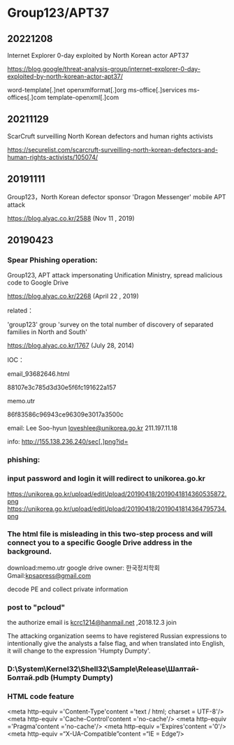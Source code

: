 # Group123/APT37

## 20221208

Internet Explorer 0-day exploited by North Korean actor APT37

https://blog.google/threat-analysis-group/internet-explorer-0-day-exploited-by-north-korean-actor-apt37/

word-template[.]net 
openxmlformat[.]org 
ms-office[.]services 
ms-offices[.]com 
template-openxml[.]com 

## 20211129

ScarCruft surveilling North Korean defectors and human rights activists

https://securelist.com/scarcruft-surveilling-north-korean-defectors-and-human-rights-activists/105074/

## 20191111

Group123，North Korean defector sponsor 'Dragon Messenger' mobile APT attack

https://blog.alyac.co.kr/2588 (Nov 11 , 2019)

## 20190423

### Spear Phishing operation:

Group123, APT attack impersonating Unification Ministry, spread malicious code to Google Drive

https://blog.alyac.co.kr/2268 (April 22 , 2019)


related：

'group123' group 'survey on the total number of discovery of separated families in North and South'

https://blog.alyac.co.kr/1767 (July 28, 2014)

IOC：

email_93682646.html

88107e3c785d3d30e5f6fc191622a157

memo.utr

86f83586c96943ce96309e3017a3500c

email:
Lee Soo-hyun <loveshlee@unikorea.go.kr>
211.197.11.18

info:
http://155.138.236.240/sec[.]png?id=

### phishing:

### input password and login it will redirect to unikorea.go.kr
https://unikorea.go.kr/upload/editUpload/20190418/2019041814360535872.png
https://unikorea.go.kr/upload/editUpload/20190418/2019041814364795734.png

### The html file is misleading in this two-step process and will connect you to a specific Google Drive address in the background.

download:memo.utr
google drive owner: 한국정치학회
Gmail:kpsapress@gmail.com

decode PE and collect private information 
### post to "pcloud"
the authorize email is kcrc1214@hanmail.net ,2018.12.3 join


The attacking organization seems to have registered Russian expressions to intentionally give the analysts a false flag, and when translated into English, it will change to the expression 'Humpty Dumpty'.

### D:\System\Kernel32\Shell32\Sample\Release\Шалтай-Болтай.pdb (Humpty Dumpty)

### HTML code feature

<meta http-equiv ='Content-Type'content ='text / html; charset = UTF-8'/>
<meta http-equiv ='Cache-Control'content ='no-cache'/>
<meta http-equiv ='Pragma'content ='no-cache'/>
<meta http-equiv ='Expires'content ='0'/>
<meta http-equiv =“X-UA-Compatible”content =“IE = Edge”/>




